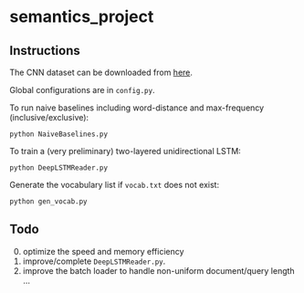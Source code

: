 # semantics_project

## Instructions

The CNN dataset can be downloaded from [here](http://cs.nyu.edu/~kcho/DMQA/).

Global configurations are in `config.py`.

To run naive baselines including word-distance and max-frequency (inclusive/exclusive):
```
python NaiveBaselines.py
```

To train a (very preliminary) two-layered unidirectional LSTM:
```
python DeepLSTMReader.py
```

Generate the vocabulary list if `vocab.txt` does not exist:
```
python gen_vocab.py
```

## Todo

0. optimize the speed and memory efficiency
1. improve/complete `DeepLSTMReader.py`.
2. improve the batch loader to handle non-uniform document/query length
...

